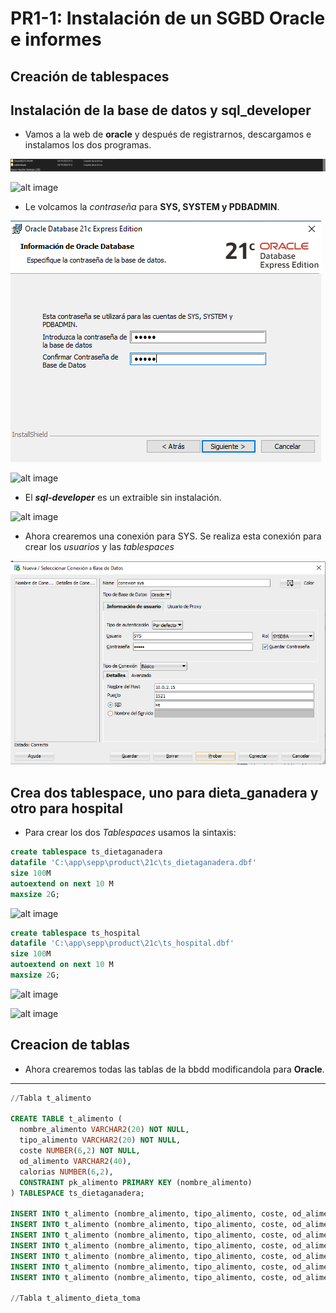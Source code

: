 # PR1-1: Instalación de un SGBD Oracle e informes
## Creación de tablespaces

## Instalación de la base de datos y sql_developer

- Vamos a la web de **oracle** y después de registrarnos, descargamos e instalamos los dos programas.

![alt image](/ABD/PR1-1%20Instalación%20de%20un%20SGBD%20Oracle%20e%20informes/Imagenes/Instalación.png)

![alt image](/ABD/PR1-1%20Instalación%20de%20un%20SGBD%20Oracle%20e%20informes/Imagenes/Instalacion.png)

- Le volcamos la *contraseña* para **SYS, SYSTEM y PDBADMIN**.

![alt image](/ABD/PR1-1%20Instalación%20de%20un%20SGBD%20Oracle%20e%20informes/Imagenes/contraseña_instalacion.png)

![alt image](/ABD/PR1-1%20Instalación%20de%20un%20SGBD%20Oracle%20e%20informes/Imagenes/fin_instalacion.png)

- El ***sql-developer*** es un extraible sin instalación.

![alt image](/ABD/PR1-1%20Instalación%20de%20un%20SGBD%20Oracle%20e%20informes/Imagenes/sql_developer.png)

- Ahora crearemos una conexión para SYS. Se realiza esta conexión para crear los *usuarios* y las *tablespaces*

![alt image](/ABD/PR1-1%20Instalación%20de%20un%20SGBD%20Oracle%20e%20informes/Imagenes/conexión.png)

## Crea dos tablespace, uno para dieta_ganadera y otro para hospital

- Para crear los dos *Tablespaces* usamos la sintaxis:

```sql
create tablespace ts_dietaganadera
datafile 'C:\app\sepp\product\21c\ts_dietaganadera.dbf'
size 100M
autoextend on next 10 M
maxsize 2G;
```

![alt image](/ABD/PR1-1%20Instalación%20de%20un%20SGBD%20Oracle%20e%20informes/Imagenes/ts_dietaganadera.png)

```sql
create tablespace ts_hospital
datafile 'C:\app\sepp\product\21c\ts_hospital.dbf'
size 100M
autoextend on next 10 M
maxsize 2G;
```

![alt image](/ABD/PR1-1%20Instalación%20de%20un%20SGBD%20Oracle%20e%20informes/Imagenes/ts_hospital.png)

![alt image](/ABD/PR1-1%20Instalación%20de%20un%20SGBD%20Oracle%20e%20informes/Imagenes/tablespaces.png)

## Creacion de tablas


- Ahora crearemos todas las tablas de la bbdd modificandola para **Oracle**.

---

```sql
//Tabla t_alimento

CREATE TABLE t_alimento (
  nombre_alimento VARCHAR2(20) NOT NULL,
  tipo_alimento VARCHAR2(20) NOT NULL,
  coste NUMBER(6,2) NOT NULL,
  od_alimento VARCHAR2(40),
  calorias NUMBER(6,2),
  CONSTRAINT pk_alimento PRIMARY KEY (nombre_alimento)
) TABLESPACE ts_dietaganadera;

INSERT INTO t_alimento (nombre_alimento, tipo_alimento, coste, od_alimento, calorias) VALUES ('alfalfa', 'alfalfa deshidratada', 0.15, 'normativa de calidad', 500.00);
INSERT INTO t_alimento (nombre_alimento, tipo_alimento, coste, od_alimento, calorias) VALUES ('algodon', 'semillas de algodon', 0.15, 'alto contenido en fibra', 500.00);
INSERT INTO t_alimento (nombre_alimento, tipo_alimento, coste, od_alimento, calorias) VALUES ('cebada', 'grano', 0.40, 'grano triturado', 100.00);
INSERT INTO t_alimento (nombre_alimento, tipo_alimento, coste, od_alimento, calorias) VALUES ('maiz', 'grano', 0.15, 'grano machacado', 500.00);
INSERT INTO t_alimento (nombre_alimento, tipo_alimento, coste, od_alimento, calorias) VALUES ('pienso', 'pienso', 0.15, 'mezcla de granos', 500.00);
INSERT INTO t_alimento (nombre_alimento, tipo_alimento, coste, od_alimento, calorias) VALUES ('soja', 'grano', 0.50, 'grano entero', 250.00);
INSERT INTO t_alimento (nombre_alimento, tipo_alimento, coste, od_alimento, calorias) VALUES ('trigo', 'grano', 0.30, 'grano selecto', 300.00);

//Tabla t_alimento_dieta_toma

```